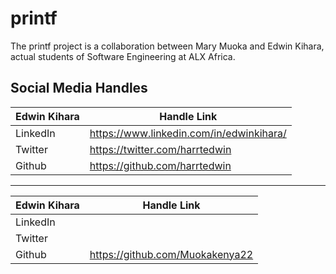# printf
The printf project is a collaboration between Mary Muoka and Edwin Kihara, actual students of Software Engineering at ALX Africa.

## Social Media Handles

| Edwin Kihara | Handle Link |
| -------- | ----------- |
| LinkedIn | https://www.linkedin.com/in/edwinkihara/ |
| Twitter | https://twitter.com/harrtedwin |
| Github | https://github.com/harrtedwin |

------------------------------------------------------------------

| Edwin Kihara | Handle Link |
| -------- | ----------- |
| LinkedIn |  |
| Twitter |  |
| Github | https://github.com/Muokakenya22 |

